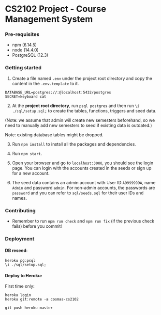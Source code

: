 # CS2102 Project - Course Management System

### Pre-requisites

- npm (6.14.5)
- node (14.4.0)
- PostgreSQL (12.3)

### Getting started

1. Create a file named `.env` under the project root directory and copy the content in the `.env.template` to it.

```
DATABASE_URL=postgres://:@localhost:5432/postgres
SECRET=keyboard cat
```

2. At the **project root directory**, run `psql postgres` and then run `\i ./sql/setup.sql;` to create the tables, functions, triggers and seed data.

(Note: we assume that admin will create new semesters beforehand, so we need to manually add new semesters to seed if existing data is outdated.)

Note: existing database tables might be dropped.

3. Run `npm install` to install all the packages and dependencies.

4. Run `npm start`.

5. Open your browser and go to `localhost:3000`, you should see
   the login page. You can login with the accounts created in the seeds or sign up for a new account.

6. The seed data contains an admin account with User ID `A9999999A`, name `Admin` and password `admin`. For non-admin accounts,
   the passwords are `password` and you can refer to `sql/seeds.sql` for their user IDs and names.

### Contributing

- Remember to run `npm run check` and `npm run fix` (if the previous check fails) before you commit!

### Deployment

#### DB reseed:
```
heroku pg:psql
\i ./sql/setup.sql;
```

#### Deploy to Heroku: 

First time only:
```
heroku login
heroku git:remote -a cosmas-cs2102
```
```
git push heroku master
```
